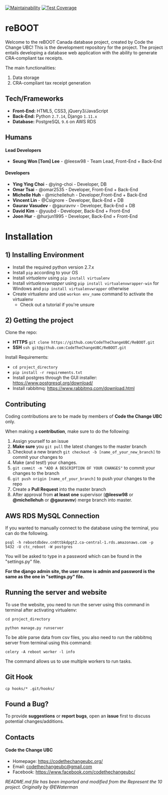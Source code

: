 [![Maintainability](https://api.codeclimate.com/v1/badges/04db8a89d03f899cb0c5/maintainability)](https://codeclimate.com/github/CodeTheChangeUBC/reBOOT/maintainability)   [![Test Coverage](https://api.codeclimate.com/v1/badges/04db8a89d03f899cb0c5/test_coverage)](https://codeclimate.com/github/CodeTheChangeUBC/reBOOT/test_coverage)
# reBOOT
Welcome to the reBOOT Canada database project, created by Code the Change UBC! This is the development repository for the project. The project entails developing a database web application with the ability to generate CRA-compliant tax receipts.

The main functionalities:
1. Data storage
2. CRA-compliant tax receipt generation

## Tech/Frameworks
- **Front-End:** HTML5, CSS3, jQuery3/JavaScript
- **Back-End:** Python `2.7.14`, Django `1.11.x`
- **Database:** PostgreSQL `9.6` on AWS RDS

## Humans
#### Lead Developers
- **Seung Won [Tom] Lee** - @leesw98 - Team Lead, Front-End + Back-End

#### Developers
- **Ying Ying Choi** - @ying-choi - Developer, DB
- **Omar Tsai** - @omar2535 - Developer, Front-End + Back-End
- **Michelle Huh** - @michellehuh - Developer,Front-End + Back-End
- **Vincent Lin** - @Csignore - Developer, Back-End + DB
- **Gaurav Vasudev** - @gauravnv - Developer, Back-End + DB
- **David Kim** - @yuubd - Developer, Back-End + Front-End
- **Joon Hur** - @hurjun1995 - Developer, Back-End + Front-End


# Installation

## 1) Installing Environment
- Install the required python version 2.7.x
- Install `pip` according to your OS
- Install _virtualenv_ using `pip install virtualenv`
- Install _virtualenvwrapper_ using `pip install virtualenvwrapper-win` for Windows and `pip install virtualenvwrapper` otherwise
- Create virtualenv and use `workon env_name` command to activate the virtualenv
    - Check out a tutorial if you're unsure

## 2) Getting the project

Clone the repo:
- **HTTPS** `git clone https://github.com/CodeTheChangeUBC/ReBOOT.git`
- **SSH** `ssh git@github.com:CodeTheChangeUBC/ReBOOT.git`

Install Requirements:
- `cd project_directory`
- `pip install -r requirements.txt`
- Install postgres through the GUI installer: https://www.postgresql.org/download/
- Install rabbitmq: https://www.rabbitmq.com/download.html


## Contributing
Coding contributions are to be made by members of **Code the Change UBC** only.

When making a **contribution**, make sure to do the following:

1. Assign yourself to an issue
2. **Make sure** you `git pull` the latest changes to the master branch
3. Checkout a new branch `git checkout -b [name_of_your_new_branch]` to commit your changes to
4. Make (and test!) your changes.
5. `git commit -m "ADD A DESCRIPTION OF YOUR CHANGES"` to commit your changes to the branch
6. `git push origin [name_of_your_branch]` to push your changes to the repo
7. Create a **Pull Request** into the master branch
8. After approval from **at least one** supervisor (**@leesw98** or **@michellehuh** or **@gauravnv**) merge branch into master.

## AWS RDS MySQL Connection

If you wanted to manually connect to the database using the terminal, you can do the following.

`psql -h rebootdbdev.cn0ttbkdpgt2.ca-central-1.rds.amazonaws.com -p 5432 -U ctc_reboot -W postgres`

You will be asked to type in a password which can be found in the "settings.py" file.

**For the django admin site, the user name is admin and password is the same as the one in "settings.py" file.**

## Running the server and website

To use the website, you need to run the server using this command in terminal after activating virtualenv:

`cd project_directory`

```
python manage.py runserver
```

To be able parse data from csv files, you also need to run the rabbitmq server from terminal using this command:

```
celery -A reboot worker -l info
```

The command allows us to use multiple workers to run tasks.

## Git Hook
`cp hooks/* .git/hooks/`

## Found a Bug?
To provide **suggestions** or **report bugs**, open an **issue** first to discuss potential changes/additions.


## Contacts
#### Code the Change UBC
* Homepage: https://codethechangeubc.org/
* Email: codethechangeubc@gmail.com
* Facebook: https://www.facebook.com/codethechangeubc/

*README.md file has been imported and modified from the Represent the 10 project. Originally by @EWaterman*
